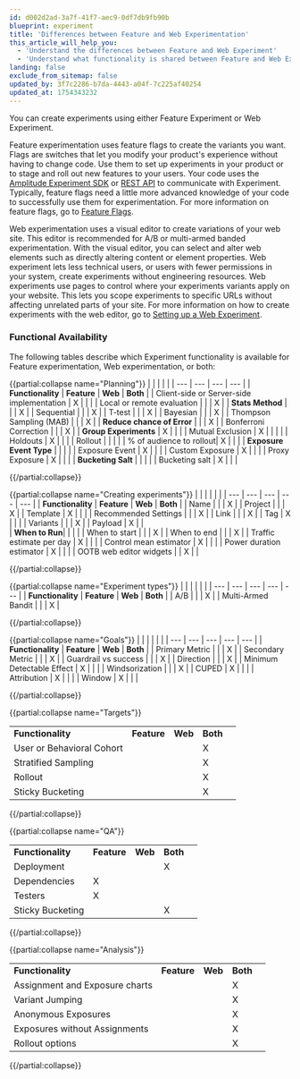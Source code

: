 ```yaml
---
id: d002d2ad-3a7f-41f7-aec9-0df7db9fb90b
blueprint: experiment
title: 'Differences between Feature and Web Experimentation'
this_article_will_help_you:
  - 'Understand the differences between Feature and Web Experiment'
  - 'Understand what functionality is shared between Feature and Web Experiment'
landing: false
exclude_from_sitemap: false
updated_by: 3f7c2286-b7da-4443-a04f-7c225af40254
updated_at: 1754343232
---
```

You can create experiments using either Feature Experiment or Web Experiment. 

Feature experimentation uses feature flags to create the variants you want. Flags are switches that let you modify your product's experience without having to change code. Use them to set up experiments in your product or to stage and roll out new features to your users. Your code uses the [Amplitude Experiment SDK](/docs/sdks/experiment-sdks) or [REST API](/docs/apis/experiment) to communicate with Experiment. Typically, feature flags need a little more advanced knowledge of your code to successfully use them for experimentation. For more information on feature flags, go to [Feature Flags](/docs/feature-experiment/workflow/feature-flag-rollouts).

Web experimentation uses a visual editor to create variations of your web site. This editor is recommended for A/B or multi-armed banded experimentation. With the visual editor, you can select and alter web elements such as directly altering content or element properties. Web experiment lets less technical users, or users with fewer permissions in your system, create experiments without engineering resources. Web experiments use pages to control where your experiments variants apply on your website. This lets you scope experiments to specific URLs without affecting unrelated parts of your site. For more information on how to create experiments with the web editor, go to [Setting up a Web Experiment](/docs/web-experiment/set-up-a-web-experiment).

### Functional Availability

The following tables describe which Experiment functionality is available for Feature experimentation, Web experimentation, or both: 

{{partial:collapse name="Planning"}}
|  |  |  |  |
| --- | --- | --- | --- |
| **Functionality** | **Feature** | **Web** | **Both** |
| Client-side or Server-side implementation | X |  |  |
| Local or remote evaluation |  |   | X |
| **Stats Method** |  |   | X |
| Sequential |  |   | X |
| T-test |  |   | X |
| Bayesian |  |   | X |
| Thompson Sampling (MAB) |  |   | X |
| **Reduce chance of Error** |  |   | X |
| Bonferroni Correction |  |   | X |
| **Group Experiments** | X |   |   |
| Mutual Exclusion | X |   |   |   | 
| Holdouts | X |   |   |
| Rollout |   |   |   |
| % of audience to rollout| X |   |   |
| **Exposure Event Type** |   |   |   |
| Exposure Event | X |  |   |
| Custom Exposure | X |   |   |
| Proxy Exposure | X |  |   |
| **Bucketing Salt** |  |   |   |
| Bucketing salt  |  X |  |   |

{{/partial:collapse}}


{{partial:collapse name="Creating experiments"}}
|  |  |  |  |  |
| --- | --- | --- | --- | --- |
| **Functionality** | **Feature** | **Web** | **Both** |
| Name |  |  | X |
| Project |  |   | X |
| Template | X  |   |   |
| Recommended Settings |  |   | X |
| Link |  |   | X |
| Tag | X |   |   |
| Variants |  |   |  X |
| Payload |  X |   |  
| **When to Run**|  |   |   |
| When to start |   |   | X |
| When to end |   |   | X |
| Traffic estimate per day | X |  |   |
| Control mean estimator | X  |   |   |
| Power duration estimator | X |  |   |
| OOTB web editor widgets |   |  X |  | 

{{/partial:collapse}}

{{partial:collapse name="Experiment types"}}
|  |  |  |  |  |
| --- | --- | --- | --- | --- |
| **Functionality** | **Feature** | **Web** | **Both** |
| A/B |  |  | X |
| Multi-Armed Bandit |  |   | X |

{{/partial:collapse}}

{{partial:collapse name="Goals"}}
|  |  |  |  |  |
| --- | --- | --- | --- | --- |
| **Functionality** | **Feature** | **Web** | **Both** |
| Primary Metric |  |  | X |
| Secondary Metric |  |   | X |
| Guardrail vs success |  |   | X |
| Direction |  |   | X |
| Minimum Detectable Effect | X |   |  |
| Windsorization |  |   | X |
| CUPED | X |   |  |
| Attribution | X |   |  |
| Window | X |   |  |

{{/partial:collapse}}

{{partial:collapse name="Targets"}}

|  |  |  |  |  |
| --- | --- | --- | --- | --- |
| **Functionality** | **Feature** | **Web** | **Both** |
| User or Behavioral Cohort |  |  | X |
| Stratified Sampling |  |   | X |
| Rollout |   |   | X |
| Sticky Bucketing |  |   | X |

{{/partial:collapse}}

{{partial:collapse name="QA"}}

|  |  |  |  |  |
| --- | --- | --- | --- | --- |
| **Functionality** | **Feature** | **Web** | **Both** |
| Deployment|  |  | X |
| Dependencies | X |   |  |
| Testers | X  |   |   |
| Sticky Bucketing |  |   | X |

{{/partial:collapse}}

{{partial:collapse name="Analysis"}}

|  |  |  |  |  |
| --- | --- | --- | --- | --- |
| **Functionality** | **Feature** | **Web** | **Both** |
| Assignment and Exposure charts|  |  | X |
| Variant Jumping |  |   | X |
| Anonymous Exposures |   |   |  X |
| Exposures without Assignments |  |   | X |
| Rollout options |   |   | X |

{{/partial:collapse}}


